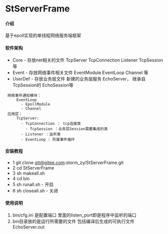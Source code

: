 # StServerFrame

#### 介绍
基于epoll实现的单线程网络服务端框架

#### 软件架构

- Core   - 存放net相关的文件 TcpServer TcpConnection Listener TcpSession等
- Event  - 存放网络事件相关文件 EventModule EventLoop Channel 等
- UserDef - 存放业务层文件 新建的业务层服务 EchoServer， 继承自 TcpSession的 EchoSession等


```
 网络事件通知模块：
     EventLoop
       - EpollModule
       - Channel
 应用层：
     TcpServer:
       - TcpConnection ： tcp连接类
         - TcpSession ：业务层Session需要集成的类
       - Listener ：监听类
       - EventLoop : 所属事件循环
```




#### 安装教程

- 1 git clone git@gitee.com:storm_zy/StServerFrame.git
- 2 cd StServerFrame
- 3 sh makeall.sh
- 4 cd bin
- 5 sh runall.sh - 开启
- 6 sh closeall.sh - 关闭



#### 使用说明
1. bin/cfg.ini 是配置端口 里面的listen_port即是程序中监听的端口
2. bin目录放的是运行所需要的文件 包括编译后生成的可执行文件  EchoServer.out

